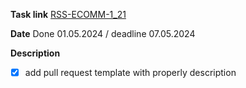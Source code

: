 **Task link**
[RSS-ECOMM-1_21](https://github.com/rolling-scopes-school/tasks/blob/master/tasks/eCommerce-Application/Sprints/Sprint1/RSS-ECOMM-1_21.md)

**Date**
Done 01.05.2024 / deadline 07.05.2024

**Description**
 - [x] add pull request template with properly description
